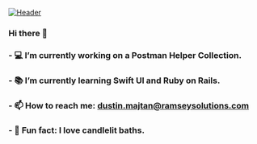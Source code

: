 [![Header](https://raw.githubusercontent.com/DustinMaj/DustinMaj/readme_header.png "Header")](https://some-url.dev/)


### Hi there &#x1f596;
### - 💻  I’m currently working on a Postman Helper Collection.
### - 📚  I’m currently learning Swift UI and Ruby on Rails.

### - 📫  How to reach me: dustin.majtan@ramseysolutions.com

### - 🤪  Fun fact: I love candlelit baths.
<!--
**DustinMaj/DustinMaj** is a ✨ _special_ ✨ repository because its `README.md` (this file) appears on your GitHub profile.

Here are some ideas to get you started:

- 🔭 I’m currently working on a Postman Helper Collection.
- 🌱 I’m currently learning Swift UI and Ruby on Rails.

- 📫 How to reach me: dustin.majtan@ramseysolutions.com

- ⚡ Fun fact: I love candlelit baths.
-->
